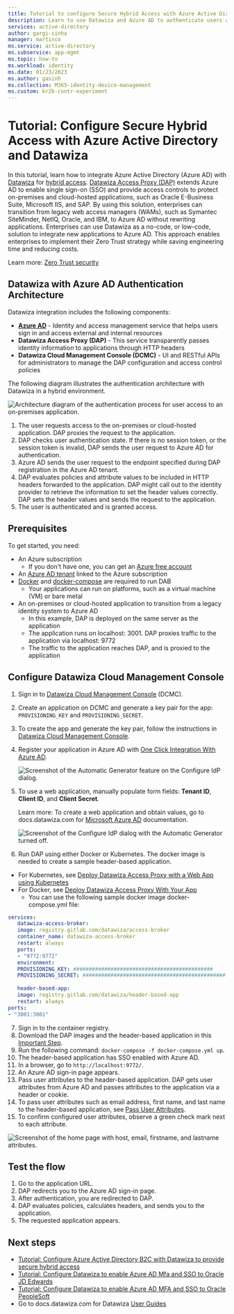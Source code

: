 ```yaml
---
title: Tutorial to configure Secure Hybrid Access with Azure Active Directory and Datawiza
description: Learn to use Datawiza and Azure AD to authenticate users and give them access to on-premises and cloud apps.
services: active-directory
author: gargi-sinha
manager: martinco
ms.service: active-directory
ms.subservice: app-mgmt
ms.topic: how-to
ms.workload: identity
ms.date: 01/23/2023
ms.author: gasinh
ms.collection: M365-identity-device-management
ms.custom: kr2b-contr-experiment
---
```


# Tutorial: Configure Secure Hybrid Access with Azure Active Directory and Datawiza

In this tutorial, learn how to integrate Azure Active Directory (Azure AD) with [Datawiza](https://www.datawiza.com/) for [hybrid access](../devices/concept-azure-ad-join-hybrid.md). [Datawiza Access Proxy (DAP)](https://www.datawiza.com) extends Azure AD to enable single sign-on (SSO) and provide access controls to protect on-premises and cloud-hosted applications, such as Oracle E-Business Suite, Microsoft IIS, and SAP. By using this solution, enterprises can transition from legacy web access managers (WAMs), such as Symantec SiteMinder, NetIQ, Oracle, and IBM, to Azure AD without rewriting applications. Enterprises can use Datawiza as a no-code, or low-code, solution to integrate new applications to Azure AD. This approach enables enterprises to implement their Zero Trust strategy while saving engineering time and reducing costs.

Learn more: [Zero Trust security](../../security/fundamentals/zero-trust.md)

## Datawiza with Azure AD Authentication Architecture

Datawiza integration includes the following components:

* **[Azure AD](../fundamentals/active-directory-whatis.md)** - Identity and access management service that helps users sign in and access external and internal resources
* **Datawiza Access Proxy (DAP)** - This service transparently passes identity information to applications through HTTP headers
* **Datawiza Cloud Management Console (DCMC)** - UI and RESTful APIs for administrators to manage the DAP configuration and access control policies

The following diagram illustrates the authentication architecture with Datawiza in a hybrid environment.

   ![Architecture diagram of the authentication process for user access to an on-premises application.](./media/datawiza-with-azure-active-directory/datawiza-architecture-diagram.png)

1. The user requests access to the on-premises or cloud-hosted application. DAP proxies the request to the application.
2. DAP checks user authentication state. If there is no session token, or the session token is invalid, DAP sends the user request to Azure AD for authentication.
3. Azure AD sends the user request to the endpoint specified during DAP registration in the Azure AD tenant.
4. DAP evaluates policies and attribute values to be included in HTTP headers forwarded to the application. DAP might call out to the identity provider to retrieve the information to set the header values correctly. DAP sets the header values and sends the request to the application.
5. The user is authenticated and is granted access.

## Prerequisites

To get started, you need:

* An Azure subscription
  * If you don't have one, you can get an [Azure free account](https://azure.microsoft.com/free/)
* An [Azure AD tenant](../fundamentals/active-directory-access-create-new-tenant.md) linked to the Azure subscription
* [Docker](https://docs.docker.com/get-docker/) and [docker-compose](https://docs.docker.com/compose/install/) are required to run DAB
  * Your applications can run on platforms, such as a virtual machine (VM) or bare metal
* An on-premises or cloud-hosted application to transition from a legacy identity system to Azure AD
  * In this example, DAP is deployed on the same server as the application
  * The application runs on localhost: 3001. DAP proxies traffic to the application via localhost: 9772
  * The traffic to the application reaches DAP, and is proxied to the application

## Configure Datawiza Cloud Management Console

1. Sign in to [Datawiza Cloud Management Console](https://console.datawiza.com/) (DCMC).
2. Create an application on DCMC and generate a key pair for the app: `PROVISIONING_KEY` and `PROVISIONING_SECRET`. 
3. To create the app and generate the key pair, follow the instructions in [Datawiza Cloud Management Console](https://docs.datawiza.com/step-by-step/step2.html).
4. Register your application in Azure AD with [One Click Integration With Azure AD](https://docs.datawiza.com/tutorial/web-app-azure-one-click.html).

   ![Screenshot of the Automatic Generator feature on the Configure IdP dialog.](./media/datawiza-with-azure-active-directory/configure-idp.png)

5. To use a web application, manually populate form fields: **Tenant ID**, **Client ID**, and **Client Secret**. 

   Learn more: To create a web application and obtain values, go to docs.datawiza.com for [Microsoft Azure AD](https://docs.datawiza.com/idp/azure.html) documentation.

   ![Screenshot of the Configure IdP dialog with the Automatic Generator turned off.](./media/datawiza-with-azure-active-directory/use-form.png)

6. Run DAP using either Docker or Kubernetes. The docker image is needed to create a sample header-based application.

  - For Kubernetes, see [Deploy Datawiza Access Proxy with a Web App using Kubernetes](https://docs.datawiza.com/tutorial/web-app-AKS.html)
  - For Docker, see [Deploy Datawiza Access Proxy With Your App](https://docs.datawiza.com/step-by-step/step3.html)
    - You can use the following sample docker image docker-compose.yml file:

   ```yaml
   services:
      datawiza-access-broker:
      image: registry.gitlab.com/datawiza/access-broker
      container_name: datawiza-access-broker
      restart: always
      ports:
      - "9772:9772"
      environment:
      PROVISIONING_KEY: #############################################
      PROVISIONING_SECRET: ##############################################
      
      header-based-app:
      image: registry.gitlab.com/datawiza/header-based-app
      restart: always
   ports:
   - "3001:3001"
   ```

7. Sign in to the container registry.
8. Download the DAP images and the header-based application in this [Important Step](https://docs.datawiza.com/step-by-step/step3.html#important-step).
9. Run the following command: `docker-compose -f docker-compose.yml up`.
10. The header-based application has SSO enabled with Azure AD.
11. In a browser, go to `http://localhost:9772/`. 
12. An Azure AD sign-in page appears.
13. Pass user attributes to the header-based application. DAP gets user attributes from Azure AD and passes attributes to the application via a header or cookie. 
14. To pass user attributes such as email address, first name, and last name to the header-based application, see [Pass User Attributes](https://docs.datawiza.com/step-by-step/step4.html).
15. To confirm configured user attributes, observe a green check mark next to each attribute.

   ![Screenshot of the home page with host, email, firstname, and lastname attributes.](./media/datawiza-with-azure-active-directory/datawiza-application-home-page.png)

## Test the flow

1. Go to the application URL. 
2. DAP redirects you to the Azure AD sign-in page.
3. After authentication, you are redirected to DAP.
4. DAP evaluates policies, calculates headers, and sends you to the application. 
5. The requested application appears.

## Next steps

* [Tutorial: Configure Azure Active Directory B2C with Datawiza to provide secure hybrid access](../../active-directory-b2c/partner-datawiza.md)
* [Tutorial: Configure Datawiza to enable Azure AD Mfa and SSO to Oracle JD Edwards](datawiza-azure-ad-sso-oracle-jde.md)
* [Tutorial: Configure Datawiza to enable Azure AD MFA and SSO to Oracle PeopleSoft](datawiza-azure-ad-sso-oracle-peoplesoft.md)
* Go to docs.datawiza.com for Datawiza [User Guides](https://docs.datawiza.com)
